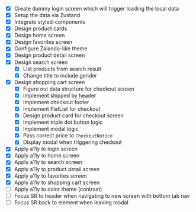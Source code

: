 - [X] Create dummy login screen which will trigger loading the local data
- [X] Setup the data via Zustand
- [X] Integrate styled-components
- [X] Design product cards
- [X] Design home screen
- [X] Design favorites screen
- [X] Configure Zalando-like theme
- [X] Design product detail screen
- [X] Design search screen
  - [X] List products from search result
  - [X] Change title to include gender
- [X] Design shopping cart screen
  - [X] Figure out data structure for checkout screen
  - [X] Implement shipped by header
  - [X] Implement checkout footer
  - [X] Implement FlatList for checkout
  - [X] Design product card for checkout screen
  - [X] Implement triple dot button logic
  - [X] Implement modal logic
  - [X] Pass correct price to `CheckoutNotice`
  - [X] Display modal when triggering checkout
- [X] Apply a11y to login screen
- [X] Apply a11y to home screen
- [X] Apply a11y to search screen
- [X] Apply a11y to product detail screen
- [X] Apply a11y to favorites screen
- [X] Apply a11y to shopping cart screen
- [ ] Apply a11y to color theme (contrast)
- [ ] Focus SR to header when navigating to new screen with bottom tab nav
- [ ] Focus SR back to element when leaving modal